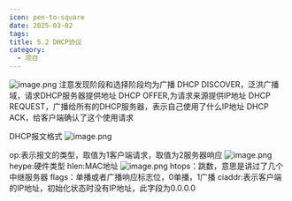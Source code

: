 ```yaml
---
icon: pen-to-square
date: 2025-03-02
tags: 
title: 5.2 DHCP协议
category:
  - 项目
---
```

![image.png](https://cdn.jsdelivr.net/gh/fakeppa/blog-img/20250302124558.png)
注意发现阶段和选择阶段均为广播
DHCP DISCOVER，泛洪广播域，请求DHCP服务器提供地址
DHCP OFFER,为请求来源提供IP地址
DHCP REQUEST，广播给所有的DHCP服务器，表示自己使用了什么IP地址
DHCP ACK，给客户端确认了这个使用请求

DHCP报文格式
![image.png](https://cdn.jsdelivr.net/gh/fakeppa/blog-img/20250302130816.png)

op:表示报文的类型，取值为1客户端请求，取值为2服务器响应
![image.png](https://cdn.jsdelivr.net/gh/fakeppa/blog-img/20250302131312.png)
heype:硬件类型
hlen:MAC地址
![image.png](https://cdn.jsdelivr.net/gh/fakeppa/blog-img/20250302131452.png)
htops：跳数，意思是讲过了几个中继服务器
flags：单播或者广播响应标志位，0单播，1广播
ciaddr:表示客户端的IP地址，初始化状态时没有IP地址，此字段为0.0.0.0
